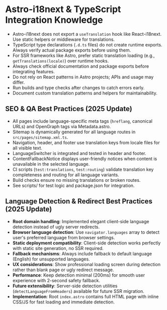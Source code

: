 # Astro-i18next & TypeScript Integration Knowledge

- Astro-i18next does not export a `useTranslation` hook like React-i18next. Use static helpers or middleware for translations.
- TypeScript type declarations (`.d.ts` files) do not create runtime exports. Always verify actual package exports before using them.
- For SSR frameworks like Astro, prefer static translation loading (e.g., `getTranslations(locale)`) over runtime hooks.
- Always check official documentation and package exports before integrating features.
- Do not rely on React patterns in Astro projects; APIs and usage may differ.
- Run builds and type checks after changes to catch errors early.
- Document custom translation patterns and helpers for maintainability.

## SEO & QA Best Practices (2025 Update)

- All pages include language-specific meta tags (`hreflang`, canonical URLs) and OpenGraph tags via Metadata.astro.
- Sitemap is dynamically generated for all language routes in `src/pages/sitemap.xml.ts`.
- Navigation, header, and footer use translation keys from locale files for all visible text.
- LanguageSwitcher is integrated and tested in header and footer.
- ContentFallbackNotice displays user-friendly notices when content is unavailable in the selected language.
- CI scripts (`test:translations`, `test:routing`) validate translation key completeness and routing for all language variants.
- Build checks ensure no missing translations or broken routes.
- See scripts/ for test logic and package.json for integration.

## Language Detection & Redirect Best Practices (2025 Update)

- **Root domain handling**: Implemented elegant client-side language detection instead of ugly server redirects.
- **Browser language detection**: Use `navigator.languages` array to detect user's preferred language from browser settings.
- **Static deployment compatibility**: Client-side detection works perfectly with static site generation, no SSR required.
- **Fallback mechanisms**: Always include fallback to default language (English) for unsupported languages.
- **UX considerations**: Show professional loading screen during detection rather than blank page or ugly redirect message.
- **Performance**: Keep detection minimal (200ms) for smooth user experience with 2-second safety fallback.
- **Future extensibility**: Server-side detection utilities (`detectLanguageFromHeaders`) available for future SSR migration.
- **Implementation**: Root `index.astro` contains full HTML page with inline CSS/JS for fast loading and immediate detection.